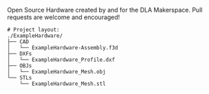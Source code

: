 Open Source Hardware created by and for the DLA Makerspace.  Pull requests are welcome and encouraged!


```
# Project layout:
./ExampleHardware/
├── CAD
│   └── ExampleHardware-Assembly.f3d
├── DXFs
│   └── ExampleHardware_Profile.dxf
├── OBJs
│   └── ExampleHardware_Mesh.obj
└── STLs
    └── ExampleHardware_Mesh.stl
```
